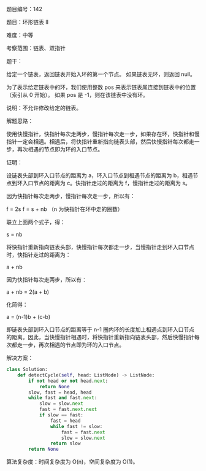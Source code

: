 题目编号：142

题目：环形链表 II

难度：中等

考察范围：链表、双指针

题干：

给定一个链表，返回链表开始入环的第一个节点。 如果链表无环，则返回 null。

为了表示给定链表中的环，我们使用整数 pos 来表示链表尾连接到链表中的位置（索引从 0 开始）。 如果 pos 是 -1，则在该链表中没有环。

说明：不允许修改给定的链表。

解题思路：

使用快慢指针，快指针每次走两步，慢指针每次走一步，如果存在环，快指针和慢指针一定会相遇。相遇后，将快指针重新指向链表头部，然后快慢指针每次都走一步，再次相遇的节点即为环的入口节点。

证明：

设链表头部到环入口节点的距离为 a，环入口节点到相遇节点的距离为 b，相遇节点到环入口节点的距离为 c。快指针走过的距离为 f，慢指针走过的距离为 s。

因为快指针每次走两步，慢指针每次走一步，所以有：

f = 2s
f = s + nb （n 为快指针在环中走的圈数）

联立上面两个式子，得：

s = nb

将快指针重新指向链表头部，快慢指针每次都走一步，当慢指针走到环入口节点时，快指针走过的距离为：

a + nb

因为快指针每次走两步，所以有：

a + nb = 2(a + b)

化简得：

a = (n-1)b + (c-b)

即链表头部到环入口节点的距离等于 n-1 圈内环的长度加上相遇点到环入口节点的距离。因此，当快慢指针相遇时，将快指针重新指向链表头部，然后快慢指针每次都走一步，再次相遇的节点即为环的入口节点。

解决方案：

```python
class Solution:
    def detectCycle(self, head: ListNode) -> ListNode:
        if not head or not head.next:
            return None
        slow, fast = head, head
        while fast and fast.next:
            slow = slow.next
            fast = fast.next.next
            if slow == fast:
                fast = head
                while fast != slow:
                    fast = fast.next
                    slow = slow.next
                return slow
        return None
```

算法复杂度：时间复杂度为 O(n)，空间复杂度为 O(1)。